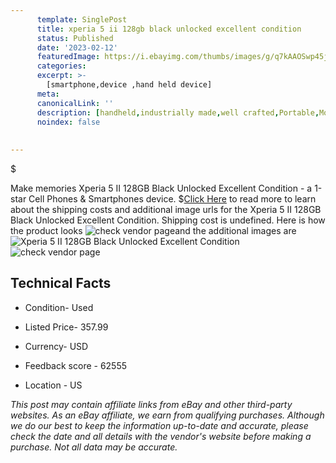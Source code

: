 ```yaml
---
      template: SinglePost
      title: xperia 5 ii 128gb black unlocked excellent condition
      status: Published
      date: '2023-02-12'
      featuredImage: https://i.ebayimg.com/thumbs/images/g/q7kAAOSwp45j5W2f/s-l225.jpg
      categories: 
      excerpt: >-
        [smartphone,device ,hand held device]
      meta:
      canonicalLink: ''
      description: [handheld,industrially made,well crafted,Portable,Mobile,Compact,Convenient,Lightweight,Maneuverable,Man-portable,Miniature,Carriable,Hand-held,Light,Holdable,Transportable,Mobile device,Pocket-sized,On-the-go,Wireless,Cordless,Compact size,Convenient size, smartphone,device ,hand held device]
      noindex: false
      
        
---
```

$

Make memories Xperia 5 II 128GB Black Unlocked Excellent Condition - a 1-star Cell Phones & Smartphones device.
$[Click Here](https://www.ebay.com/itm/275676803466?hash=item402f9e318a%3Ag%3Aq7kAAOSwp45j5W2f&mkevt=1&mkcid=1&mkrid=711-53200-19255-0&campid=%253CePNCampaignId%253E&customid=%253CreferenceId%253E&toolid=10049) to read more to learn about the shipping costs and additional image urls for the Xperia 5 II 128GB Black Unlocked Excellent Condition. Shipping cost is undefined. Here is how the product looks ![check vendor page](https://i.ebayimg.com/thumbs/images/g/q7kAAOSwp45j5W2f/s-l225.jpg)and the additional images are![Xperia 5 II 128GB Black Unlocked Excellent Condition](https://i.ebayimg.com/images/g/q7kAAOSwp45j5W2f/s-l1600.jpg)![check vendor page](https://origin-galleryplus.ebayimg.com/ws/web/275676803466_2_0_1/225x225.jpg,https://origin-galleryplus.ebayimg.com/ws/web/275676803466_3_0_1/225x225.jpg,https://origin-galleryplus.ebayimg.com/ws/web/275676803466_4_0_1/225x225.jpg,https://origin-galleryplus.ebayimg.com/ws/web/275676803466_5_0_1/225x225.jpg,https://origin-galleryplus.ebayimg.com/ws/web/275676803466_6_0_1/225x225.jpg,https://origin-galleryplus.ebayimg.com/ws/web/275676803466_7_0_1/225x225.jpg)



 ## Technical Facts 



     
      

 - Condition- Used 


      

 - Listed Price- 357.99 


      

 - Currency- USD 


      

 - Feedback score - 62555 


      

 - Location - US 


      
      

 *_This post may contain affiliate links from eBay and other third-party websites. As an eBay affiliate, we earn from qualifying purchases. Although we do our best to keep the information up-to-date and accurate, please check the date and all details with the vendor's website before making a purchase. Not all data may be accurate._*






